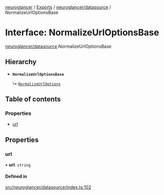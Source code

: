 [neuroglancer](../README.md) / [Exports](../modules.md) / [neuroglancer/datasource](../modules/neuroglancer_datasource.md) / NormalizeUrlOptionsBase

# Interface: NormalizeUrlOptionsBase

[neuroglancer/datasource](../modules/neuroglancer_datasource.md).NormalizeUrlOptionsBase

## Hierarchy

- **`NormalizeUrlOptionsBase`**

  ↳ [`NormalizeUrlOptions`](neuroglancer_datasource.NormalizeUrlOptions.md)

## Table of contents

### Properties

- [url](neuroglancer_datasource.NormalizeUrlOptionsBase.md#url)

## Properties

### url

• **url**: `string`

#### Defined in

[src/neuroglancer/datasource/index.ts:102](https://github.com/ActiveBrainAtlas2/neuroglancer/blob/034b457d/src/neuroglancer/datasource/index.ts#L102)
